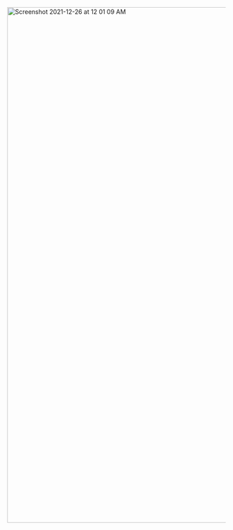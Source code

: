 
<img width="1186" alt="Screenshot 2021-12-26 at 12 01 09 AM" src="https://user-images.githubusercontent.com/39347063/147391408-8e4b1fc7-09d4-4956-a14a-1de90775edc7.png">
